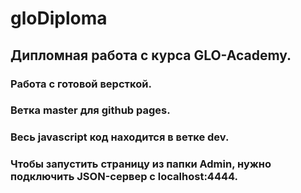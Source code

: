 # gloDiploma
## Дипломная работа с курса GLO-Academy.
### Работа с готовой версткой.
### Ветка master для github pages.
### Весь javascript код находится в ветке dev.
### Чтобы запустить страницу из папки Admin, нужно подключить JSON-сервер с localhost:4444.

